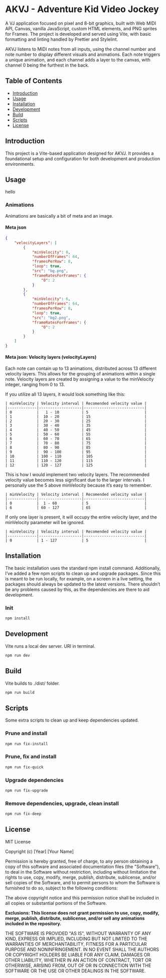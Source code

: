 # AKVJ - Adventure Kid Video Jockey

A VJ application focused on pixel and 8-bit graphics, built with Web MIDI API, Canvas, vanilla JavaScript, custom HTML elements, and PNG sprites for Frames. The project is developed and served using Vite, with basic formatting and linting handled by Prettier and Stylelint.

AKVJ listens to MIDI notes from all inputs, using the channel number and note number to display different visuals and animations. Each note triggers a unique animation, and each channel adds a layer to the canvas, with channel 0 being the furthest in the back.

## Table of Contents

-   [Introduction](#introduction)
-   [Usage](#usage)
-   [Installation](#installation)
-   [Development](#development)
-   [Build](#build)
-   [Scripts](#scripts)
-   [License](#license)

## Introduction

This project is a Vite-based application designed for AKVJ. It provides a foundational setup and configuration for both development and production environments.

## Usage

hello

### Animations

Animations are basically a bit of meta and an image.

#### Meta json

```json
{
	"velocityLayers": [
		{
			"minVelocity": 0,
			"numberOfFrames": 64,
			"framesPerRow": 8,
			"loop": true,
			"src": "bg.png",
			"frameRatesForFrames": {
				"0": 2
			}
		},
		{
			"minVelocity": 6,
			"numberOfFrames": 64,
			"framesPerRow": 8,
			"loop": true,
			"src": "bg2.png",
			"frameRatesForFrames": {
				"0": 2
			}
		}
	]
}
```

#### Meta json: Velocity layers (velocityLayers)

Each note can contain up to 13 animations, distributed across 13 different velocity layers. This allows for the grouping of animations within a single note. Velocity layers are created by assigning a value to the minVelocity integer, ranging from 0 to 13.

If you utilize all 13 layers, it would look something like this:

```mono
| minVelocity | Velocity interval | Recomended velocity value |
|-------------|-------------------|---------------------------|
| 0           |   1 - 10          | 5                         |
| 1           |  10 - 20          | 15                        |
| 2           |  20 - 30          | 25                        |
| 3           |  30 - 40          | 35                        |
| 4           |  40 - 50          | 45                        |
| 5           |  50 - 60          | 55                        |
| 6           |  60 - 70          | 65                        |
| 7           |  70 - 80          | 75                        |
| 8           |  80 - 90          | 85                        |
| 9           |  90 - 100         | 95                        |
| 10          | 100 - 110         | 105                       |
| 11          | 110 - 120         | 115                       |
| 12          | 120 - 127         | 125                       |
```

This is how I would implement two velocity layers. The recommended velocity value becomes less significant due to the larger intervals. I personally use the 5 above minVelocity because it’s easy to remember.

```mono
| minVelocity | Velocity interval | Recomended velocity value |
|-------------|-------------------|---------------------------|
| 0           |  1 - 60           | 5                         |
| 6           | 60 - 127          | 65                        |
```

If only one layer is present, it will occupy the entire velocity layer, and the minVelocity parameter will be ignored.

```mono
| minVelocity | Velocity interval | Recomended velocity value |
|-------------|-------------------|---------------------------|
| 0           | 1 - 127           | 5                         |
```

## Installation

The basic installation uses the standard npm install command. Additionally, I’ve added a few npm scripts to clean up and upgrade packages. Since this is meant to be run locally, for example, on a screen in a live setting, the packages should always be updated to the latest versions. There shouldn’t be any problems caused by this, as the dependencies are there to aid development.

### Init

```bash
npm install
```

## Development

Vite runs a local dev server. URI in terminal.

```bash
npm run dev
```

## Build

Vite builds to ./dist/ folder.

```bash
npm run build
```

## Scripts

Some extra scripts to clean up and keep dependencies updated.

### Prune and install

```bash
npm run fix-install
```

### Prune, fix and install

```bash
npm run fix-quick
```

### Upgrade dependencies

```bash
npm run fix-upgrade
```

### Remove dependencies, upgrade, clean install

```bash
npm run fix-deep
```

## License

MIT License

Copyright (c) [Year] [Your Name]

Permission is hereby granted, free of charge, to any person obtaining a copy of this software and associated documentation files (the "Software"), to deal in the Software without restriction, including without limitation the rights to use, copy, modify, merge, publish, distribute, sublicense, and/or sell copies of the Software, and to permit persons to whom the Software is furnished to do so, subject to the following conditions:

The above copyright notice and this permission notice shall be included in all copies or substantial portions of the Software.

**Exclusions: This license does not grant permission to use, copy, modify, merge, publish, distribute, sublicense, and/or sell any animations included in the repository.**

THE SOFTWARE IS PROVIDED "AS IS", WITHOUT WARRANTY OF ANY KIND, EXPRESS OR IMPLIED, INCLUDING BUT NOT LIMITED TO THE WARRANTIES OF MERCHANTABILITY, FITNESS FOR A PARTICULAR PURPOSE AND NONINFRINGEMENT. IN NO EVENT SHALL THE AUTHORS OR COPYRIGHT HOLDERS BE LIABLE FOR ANY CLAIM, DAMAGES OR OTHER LIABILITY, WHETHER IN AN ACTION OF CONTRACT, TORT OR OTHERWISE, ARISING FROM, OUT OF OR IN CONNECTION WITH THE SOFTWARE OR THE USE OR OTHER DEALINGS IN THE SOFTWARE.

